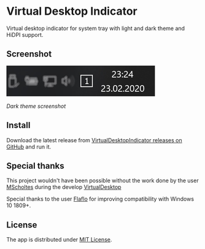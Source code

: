# Virtual Desktop Indicator

Virtual desktop indicator for system tray with light and dark theme and HiDPI support.

## Screenshot

<img src="./preview.jpg" alt="drawing" width="387" height="80"/>

*Dark theme screenshot*

## Install

Download the latest release from [VirtualDesktopIndicator releases on GitHub](https://github.com/0gdump/windows-virtualdesktopindicator/releases "VirtualDesktopIndicator on GitHub") and run it.

## Special thanks

This project wouldn't have been possible without the work done by the user [MScholtes](https://github.com/MScholtes) during the develop [VirtualDesktop](https://github.com/MScholtes/VirtualDesktop)

Special thanks to the user [Flaflo](https://github.com/Flaflo) for improving compatibility with Windows 10 1809+.

## License

The app is distributed under [MIT License](https://github.com/zgdump/windows-virtualdesktopindicator/blob/master/LICENSE).